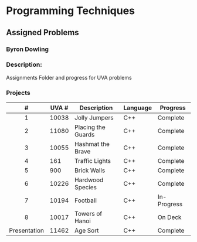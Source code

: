# Programming Techniques 
## Assigned Problems
### Byron Dowling
### Description:
Assignments Folder and progress for UVA problems

### Projects

|       #       | UVA #   | Description          | Language | Progress    |
| :-----------: | --------| -------------------  | -------- | ----------- |
|       1       | 10038   | Jolly Jumpers        |   C++    |  Complete   |
|       2       | 11080   | Placing the Guards   |   C++    |  Complete   |
|       3       | 10055   | Hashmat the Brave    |   C++    |  Complete   |
|       4       |  161    | Traffic Lights       |   C++    |  Complete   |
|       5       |  900    | Brick Walls          |   C++    |  Complete   |
|       6       | 10226   | Hardwood Species     |   C++    |  Complete   |
|       7       | 10194   | Football             |   C++    | In-Progress |
|       8       | 10017   | Towers of Hanoi      |   C++    |   On Deck   |
| Presentation  | 11462   | Age Sort             |   C++    |  Complete   |


